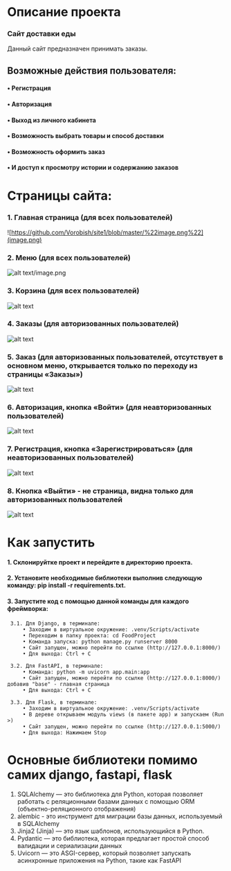 # Описание проекта

  ### Сайт доставки еды

  Данный сайт предназначен принимать заказы.
  
## Возможные действия пользователя:
  
####	• Регистрация
####	• Авторизация
####	• Выход из личного кабинета
####	• Возможность выбрать товары и способ доставки
####	• Возможность оформить заказ
####	• И доступ к просмотру истории и содержанию заказов

  
# Страницы сайта:

### 1. Главная страница (для всех пользователей)

![https://github.com/Vorobish/site1/blob/master/%22image.png%22](image.png)   

### 2. Меню (для всех пользователей)

![alt text/image.png](image-1.png)

### 3. Корзина (для всех пользователей)

![alt text](image-2.png)

### 4. Заказы (для авторизованных пользователей)

![alt text](image-3.png)

### 5. Заказ (для авторизованных пользователей, отсутствует в основном меню, открывается только по переходу из страницы «Заказы»)

![alt text](image-4.png)

### 6. Авторизация, кнопка «Войти» (для неавторизованных пользователей)

![alt text](image-5.png)

### 7. Регистрация, кнопка «Зарегистрироваться» (для неавторизованных пользователей)

![alt text](image-6.png)

### 8. Кнопка «Выйти» - не страница, видна только для авторизованных пользователей

![alt text](image-7.png)

# Как запустить
  
####  1. Склонируйтке проект и перейдите в директорию проекта.
####  2. Установите необходимые библиотеки выполнив следующую команду: pip install -r requirements.txt.
####  3. Запустите код с помощью данной команды для каждого фреймворка:
     3.1. Для Django, в терминале:
         • Заходим в виртуальное окружение: .venv/Scripts/activate
         • Переходим в папку проекта: cd FoodProject
         • Команда запуска: python manage.py runserver 8000
         • Сайт запущен, можно перейти по ссылке (http://127.0.0.1:8000/)
         • Для выхода: Ctrl + C

     3.2. Для FastAPI, в терминале: 
         • Команда: python -m uvicorn app.main:app
         • Сайт запущен, можно перейти по ссылке (http://127.0.0.1:8000/) добавив "base" - главная страница
         • Для выхода: Ctrl + C

     3.3. Для Flask, в терминале:
         • Заходим в виртуальное окружение: .venv/Scripts/activate
         • В дереве открываем модуль views (в пакете app) и запускаем (Run >)
         • Сайт запущен, можно перейти по ссылке (http://127.0.0.1:5000/)
         • Для выхода: Нажимаем Stop

# Основные библиотеки помимо самих django, fastapi, flask

1. SQLAlchemy — это библиотека для Python, которая позволяет работать с реляционными базами данных с помощью ORM (объектно-реляционного отображения)
2. alembic - это инструмент для миграции базы данных, используемый в SQLAlchemy
3. Jinja2 (Jinja) — это язык шаблонов, использующийся в Python.
4. Pydantic — это библиотека, которая предлагает простой способ валидации и сериализации данных
5. Uvicorn — это ASGI-сервер, который позволяет запускать асинхронные приложения на Python, такие как FastAPI
